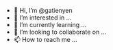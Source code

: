 - 👋 Hi, I’m @gatienyen
- 👀 I’m interested in ...
- 🌱 I’m currently learning ...
- 💞️ I’m looking to collaborate on ...
- 📫 How to reach me ...

<!---
gatienyen/gatienyen is a ✨ special ✨ repository because its `README.md` (this file) appears on your GitHub profile.
You can click the Preview link to take a look at your changes.
--->
